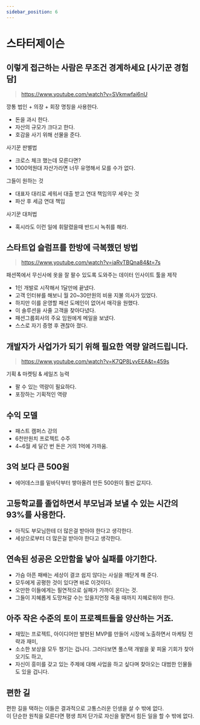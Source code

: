 ```yaml
---
sidebar_position: 6
---
```


# 스타터제이슨

## 이렇게 접근하는 사람은 무조건 경계하세요 [사기꾼 경험담]  
>https://www.youtube.com/watch?v=SVkmwfai6nU  

깡통 법인 + 의장 + 회장 명칭을 사용한다.  
- 돈을 과시 한다.  
- 자산의 규모가 크다고 한다.  
- 호감을 사기 위해 선물을 준다.  

사기꾼 판별법  
- 크로스 체크 했는데 모른다면?  
- 1000억원대 자산가라면 너무 유명해서 모를 수가 없다.  

그들이 원하는 것  
- 대표자 대리로 세워서 대출 받고 연대 책임의무 세우는 것  
- 파산 후 세금 연대 책임  

사기꾼 대처법  
- 혹시라도 이런 일에 휘말렸을때 반드시 녹취를 해라.  


## 스타트업 슬럼프를 한방에 극복했던 방법

>https://www.youtube.com/watch?v=iaRvTBQna84&t=7s

패션쪽에서 무신사에 옷을 잘 팔수 있도록 도와주는 데이터 인사이트 툴을 제작  
- 1인 개발로 시작해서 1달만에 끝냈다.  
- 고객 인터뷰를 해보니 월 20~30만원의 비용 지불 의사가 있었다.  
- 하지만 이를 운영할 패션 도메인이 없어서 매각을 원했다.  
- 이 솔루션을 사줄 고객을 찾아다녔다. 
- 패션그룹회사의 주요 임원에게 메일을 보냈다.
- 스스로 자기 증명 후 괜찮아 졌다.  

## 개발자가 사업가가 되기 위해 필요한 역량 알려드립니다.  

>https://www.youtube.com/watch?v=K7QP8LyvEEA&t=459s

기획 & 마켓팅 & 세일즈 능력   
- 팔 수 있는 역량이 필요하다.   
- 포장하는 기획적인 역량  

## 수익 모델   

- 패스트 캠퍼스 강의 
- 6천만원치 프로젝트 수주  
- 4~6월 세 달간 번 돈은 거의 1억에 가까움.  

## 3억 보다 큰 500원  
- 에어데스크를 밑바닥부터 쌓아올려 만든 500원이 훨씬 값지다.

## 고등학교를 졸업하면서 부모님과 보낼 수 있는 시간의 93%를 사용한다.
- 아직도 부모님한테 더 많은걸 받아야 한다고 생각한다.  
- 세상으로부터 더 많은걸 받아야 한다고 생각한다.  

## 연속된 성공은 오만함을 낳아 실패를 야기한다.  
- 가슴 아픈 패배는 세상이 결코 쉽지 않다는 사실을 깨닫게 해 준다. 
- 모두에게 공평한 것이 있다면 바로 이것이다. 
- 오만한 이들에게는 필연적으로 실패가 가까이 온다는 것. 
- 그들이 지혜롭게 도망쳐갈 수는 있을지언정 죽을 때까지 지혜로워야 한다.

## 아주 작은 수준의 토이 프로젝트들을 양산하는 거죠. 
- 재밌는 프로젝트, 아이디어만 발현된 MVP를 만들어 시장에 노출하면서 마케팅 전략과 재미,  
- 소소한 보상을 모두 챙기는 겁니다. 그러다보면 풀스택 개발을 꽃 피울 기회가 찾아오기도 하고,  
- 자신이 흥미를 갖고 있는 주제에 대해 사업을 하고 싶다며 찾아오는 대범한 인물들도 있을 겁니다. 

## 편한 길  

편한 길을 택하는 이들은 결과적으로 고통스러운 인생을 살 수 밖에 없다.  
이 단순한 원칙을 모른다면 평생 최저 단가로 자신을 팔면서 힘든 일을 할 수 밖에 없다. 
